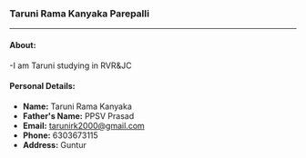 ### Taruni Rama Kanyaka Parepalli
--------------------------------

#### About:
-I am Taruni studying in RVR&JC
#### Personal Details:
- **Name:** Taruni Rama Kanyaka
- **Father's Name:** PPSV Prasad
- **Email:** tarunirk2000@gmail.com
- **Phone:** 6303673115
- **Address:** Guntur
